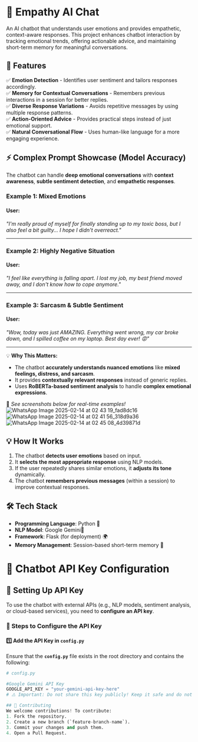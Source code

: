 # 🤖 Empathy AI Chat

An AI chatbot that understands user emotions and provides empathetic, context-aware responses. This project enhances chatbot interaction by tracking emotional trends, offering actionable advice, and maintaining short-term memory for meaningful conversations.

## 📌 Features

✅ **Emotion Detection** - Identifies user sentiment and tailors responses accordingly.  
✅ **Memory for Contextual Conversations** - Remembers previous interactions in a session for better replies.  
✅ **Diverse Response Variations** - Avoids repetitive messages by using multiple response patterns.  
✅ **Action-Oriented Advice** - Provides practical steps instead of just emotional support.  
✅ **Natural Conversational Flow** - Uses human-like language for a more engaging experience.  

## **⚡ Complex Prompt Showcase (Model Accuracy)**
The chatbot can handle **deep emotional conversations** with **context awareness**, **subtle sentiment detection**, and **empathetic responses**.  

### **Example 1: Mixed Emotions**
#### **User:**  
_"I'm really proud of myself for finally standing up to my toxic boss, but I also feel a bit guilty... I hope I didn't overreact."_  

---

### **Example 2: Highly Negative Situation**
#### **User:**  
_"I feel like everything is falling apart. I lost my job, my best friend moved away, and I don't know how to cope anymore."_  

---

### **Example 3: Sarcasm & Subtle Sentiment**
#### **User:**  
_"Wow, today was just AMAZING. Everything went wrong, my car broke down, and I spilled coffee on my laptop. Best day ever! 😡"_  

---

💡 **Why This Matters:**  
- The chatbot **accurately understands nuanced emotions** like **mixed feelings, distress, and sarcasm**.  
- It provides **contextually relevant responses** instead of generic replies.  
- Uses **RoBERTa-based sentiment analysis** to handle **complex emotional expressions**.  

📌 *See screenshots below for real-time examples!*  
![WhatsApp Image 2025-02-14 at 02 43 19_fad8dc16](https://github.com/user-attachments/assets/9fd30fdf-f33f-4625-affd-c1d91cb06179)
![WhatsApp Image 2025-02-14 at 02 41 56_318d9a36](https://github.com/user-attachments/assets/ab2d5fc4-7915-443c-a782-41f58db20a97)
![WhatsApp Image 2025-02-14 at 02 45 08_4d39871d](https://github.com/user-attachments/assets/b9c90016-63c7-4fbe-9d05-3e7323e51d84)

## 💡 How It Works
1. The chatbot **detects user emotions** based on input.
2. It **selects the most appropriate response** using NLP models.
3. If the user repeatedly shares similar emotions, it **adjusts its tone** dynamically.
4. The chatbot **remembers previous messages** (within a session) to improve contextual responses.

## 🛠️ Tech Stack
- **Programming Language**: Python 🐍
- **NLP Model**: Google Gemini🤖
- **Framework**: Flask (for deployment) 🌍
- **Memory Management**: Session-based short-term memory 🧠

# 🚀 Chatbot API Key Configuration

## 🔑 Setting Up API Key

To use the chatbot with external APIs (e.g., NLP models, sentiment analysis, or cloud-based services), you need to **configure an API key**.

### 📌 Steps to Configure the API Key

#### 1️⃣ Add the API Key in `config.py`
Ensure that the **`config.py`** file exists in the root directory and contains the following:

```python
# config.py

#Google Gemini API Key
GOOGLE_API_KEY = "your-gemini-api-key-here"
# ⚠️ Important: Do not share this key publicly! Keep it safe and do not commit it to Git.

## 💖 Contributing
We welcome contributions! To contribute:
1. Fork the repository.
2. Create a new branch (`feature-branch-name`).
3. Commit your changes and push them.
4. Open a Pull Request.


